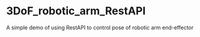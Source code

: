 # 3DoF_robotic_arm_RestAPI
A simple demo of using RestAPI to control pose of robotic arm end-effector
